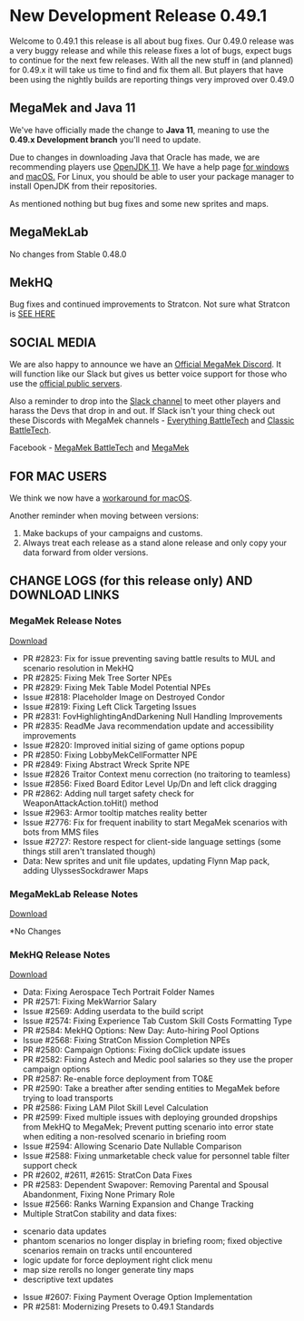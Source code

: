 # New Development Release 0.49.1

Welcome to 0.49.1 this release is all about bug fixes.  Our 0.49.0 release was a very buggy release and while this release fixes a lot of bugs, expect bugs to continue for the next few releases. With all the new stuff in (and planned) for 0.49.x it will take us time to find and fix them all. But players that have been using the nightly builds are reporting things very improved over 0.49.0

## MegaMek and Java 11

We've have officially made the change to **Java 11**, meaning to use the
**0.49.x Development branch** you'll need to update.

Due to changes in downloading Java that Oracle has made, we are recommending
players use [OpenJDK 11](https://adoptopenjdk.net/). We have a help page
[for windows](https://github.com/MegaMek/megamek/wiki/Updating-to-OpenJDK) and
[macOS.](https://megamek.org/wiki/mac_issues.html) For Linux, you should be able
to user your package manager to install OpenJDK from their repositories.

As mentioned nothing but bug fixes and some new sprites and maps.

## MegaMekLab

No changes from Stable 0.48.0

## MekHQ

Bug fixes and continued improvements to Stratcon. Not sure what Stratcon is [SEE HERE](https://bg.battletech.com/forums/megamek-games/coming-soon-to-megamek/msg1719781/#msg1719781)

## SOCIAL MEDIA

We are also happy to announce we have an
[Official MegaMek Discord](https://discord.gg/u2vJ5U2QpD). It will function like our
Slack but gives us better voice support for those who use the
[official public servers](https://megamek.games).

Also a reminder to drop into the [Slack channel](https://bit.ly/2KSu5yQ) to meet other
players and harass the Devs that drop in and out. If Slack isn't your thing check out
these Discords with MegaMek channels -
[Everything BattleTech](https://discord.gg/gyXMWjT) and
[Classic BattleTech](https://discord.gg/D9jFn52).

Facebook - [MegaMek BattleTech](https://www.facebook.com/groups/5124394675) and
[MegaMek](https://www.facebook.com/MegaMek)

## FOR MAC USERS

We think we now have a [workaround for macOS](https://megamek.org/wiki/mac_issues.html).

Another reminder when moving between versions:

1. Make backups of your campaigns and customs.
2. Always treat each release as a stand alone release and only copy your data forward from older versions.

## CHANGE LOGS (for this release only) AND DOWNLOAD LINKS

### MegaMek Release Notes

[Download](https://github.com/MegaMek/megamek/releases/tag/v0.49.1)

+ PR #2823: Fix for issue preventing saving battle results to MUL and scenario resolution in MekHQ
+ PR #2825: Fixing Mek Tree Sorter NPEs
+ PR #2829: Fixing Mek Table Model Potential NPEs
+ Issue #2818: Placeholder Image on Destroyed Condor
+ Issue #2819: Fixing Left Click Targeting Issues
+ PR #2831: FovHighlightingAndDarkening Null Handling Improvements
+ PR #2835: ReadMe Java recommendation update and accessibility improvements
+ Issue #2820: Improved initial sizing of game options popup
+ PR #2850: Fixing LobbyMekCellFormatter NPE
+ PR #2849: Fixing Abstract Wreck Sprite NPE
+ Issue #2826 Traitor Context menu correction (no traitoring to teamless)
+ Issue #2856: Fixed Board Editor Level Up/Dn and left click dragging
+ PR #2862: Adding null target safety check for WeaponAttackAction.toHit() method
+ Issue #2963: Armor tooltip matches reality better
+ Issue #2776: Fix for frequent inability to start MegaMek scenarios with bots from MMS files
+ Issue #2727: Restore respect for client-side language settings (some things still aren't translated though)
+ Data: New sprites and unit file updates, updating Flynn Map pack, adding UlyssesSockdrawer Maps

### MegaMekLab Release Notes

[Download](https://github.com/MegaMek/megameklab/releases/tag/v0.49.1)

*No Changes

### MekHQ Release Notes

[Download](https://github.com/MegaMek/mekhq/releases/tag/v0.49.1)

+ Data: Fixing Aerospace Tech Portrait Folder Names
+ PR #2571: Fixing MekWarrior Salary
+ Issue #2569: Adding userdata to the build script
+ Issue #2574: Fixing Experience Tab Custom Skill Costs Formatting Type
+ PR #2584: MekHQ Options: New Day: Auto-hiring Pool Options
+ Issue #2568: Fixing StratCon Mission Completion NPEs
+ PR #2580: Campaign Options: Fixing doClick update issues
+ PR #2582: Fixing Astech and Medic pool salaries so they use the proper campaign options
+ PR #2587: Re-enable force deployment from TO&E
+ PR #2590: Take a breather after sending entities to MegaMek before trying to load transports
+ PR #2586: Fixing LAM Pilot Skill Level Calculation
+ PR #2599: Fixed multiple issues with deploying grounded dropships from MekHQ to MegaMek;
 Prevent putting scenario into error state when editing a non-resolved scenario in briefing room
+ Issue #2594: Allowing Scenario Date Nullable Comparison
+ Issue #2588: Fixing unmarketable check value for personnel table filter support check
+ PR #2602, #2611, #2615: StratCon Data Fixes
+ PR #2583: Dependent Swapover: Removing Parental and Spousal Abandonment, Fixing None Primary Role
+ Issue #2566: Ranks Warning Expansion and Change Tracking
+ Multiple StratCon stability and data fixes:
 - scenario data updates
 - phantom scenarios no longer display in briefing room; fixed objective scenarios remain on tracks until encountered
 - logic update for force deployment right click menu
 - map size rerolls no longer generate tiny maps
 - descriptive text updates
+ Issue #2607: Fixing Payment Overage Option Implementation
+ PR #2581: Modernizing Presets to 0.49.1 Standards
